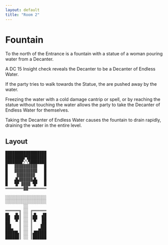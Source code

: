 ```yaml
---
layout: default
title: "Room 2"
---
```


# Fountain

To the north of the Entrance is a fountain with a statue of a woman pouring water from a Decanter.

A DC 15 Insight check reveals the Decanter to be a Decanter of Endless Water.

If the party tries to walk towards the Statue, the are pushed away by the water.

Freezing the water with a cold damage cantrip or spell, or by reaching the statue without touching the water allows the party to take the Decanter of Endless Water for themselves.

Taking the Decanter of Endless Water causes the fountain to drain rapidly, draining the water in the entire level.

## Layout

```
██████████████████
████████▛▜████████
███████▛╱╲▜███████
█   ▓▓▓▓▓▓▓▓▓▓   █
█   ▓▓▓▓▓▓▓▓▓▓   █
█    ▓▓▓▓▓▓▓▓    █
█   ▟▙▓▓▓▓▓▓▟▙   █
█   ▜▛ ▓▓▓▓ ▜▛   █
════════▓▓════════
                  
░░░░░░░░░░░░░░░░░░
░░░░░░░░░░░░░░░░░░
        ░░        
══════╗ ░░ ╔══════
█▙  ▟▙║ ░░ ║▟▙  ▟█
██  ▜▛║ ░░ ║▜▛  ██
██▖   ║ ░░ ║   ▗██
██▙▖  ║ ░░ ║  ▗▟██
█████▙║ ░░ ║▟█████
██████║ ░░ ║██████
```